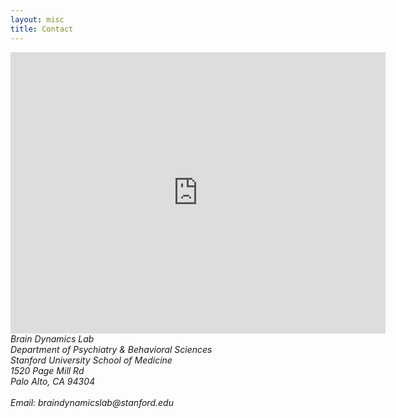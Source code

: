 ```yaml
---
layout: misc
title: Contact
---
```


<iframe src="https://www.google.com/maps/embed?pb=!1m18!1m12!1m3!1d3168.9314397186113!2d-122.15308168704786!3d37.41509537196194!2m3!1f0!2f0!3f0!3m2!1i1024!2i768!4f13.1!3m3!1m2!1s0x808fbaeab7904375%3A0xc29c6ed3191f6a7f!2s1520%20Page%20Mill%20Rd%2C%20Palo%20Alto%2C%20CA%2094304!5e0!3m2!1sen!2sus!4v1699750705037!5m2!1sen!2sus" width="600" height="450" style="border:0;" allowfullscreen="" loading="lazy" referrerpolicy="no-referrer-when-downgrade"></iframe>

<address>
	Brain Dynamics Lab<br>
	Department of Psychiatry & Behavioral Sciences<br>
    Stanford University School of Medicine<br>
	1520 Page Mill Rd<br>
	Palo Alto, CA 94304<br>
	<br>
	Email: braindynamicslab<span style="display:none">obfuscate</span>@stanford.edu<br>
</address>

